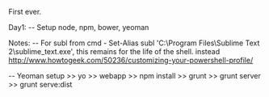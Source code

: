 First ever.

Day1: 
-- Setup node, npm, bower, yeoman


Notes: 
-- For subl from cmd - Set-Alias subl 'C:\Program Files\Sublime Text 2\sublime_text.exe', this remains for the life of the shell. instead http://www.howtogeek.com/50236/customizing-your-powershell-profile/

-- Yeoman setup >> yo >> webapp >> npm install >> grunt >> grunt server >> grunt serve:dist 
